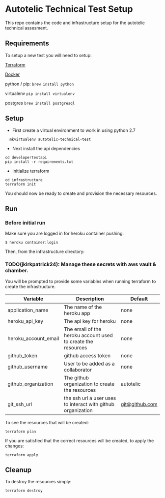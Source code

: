 # Autotelic Technical Test Setup

This repo contains the code and infrastructure setup for the autotelic technical assesment.

## Requirements

To setup a new test you will need to setup:

[Terraform](https://www.terraform.io/downloads.html)

[Docker](https://docs.docker.com/docker-for-mac/install/)

python / pip: `brew install python`

virtualenv `pip install virtualenv`

postgres `brew install postgresql`

## Setup

- First create a virtual environment to work in using python 2.7

```
  mkvirtualenv autotelic-technical-test
```

- Next install the api dependencies

```
cd developertestapi
pip install -r requirements.txt
```

- Initialize terraform

```
cd infrastructure
terraform init
```

You should now be ready to create and provision the necessary resources.

## Run

### Before initial run

Make sure you are logged in for heroku container pushing:

    $ heroku container:login

Then, from the infrastructure directory:

### TODO(jkirkpatrick24): Manage these secrets with aws vault & chamber.
You will be prompted to provide some variables when running terraform to create
the infrastructure.

| Variable | Description | Default |
| --- | --- | --- |
| application_name | The name of the heroku app | none |
| heroku_api_key | The api key for heroku | none |
| heroku_account_email | The email of the heroku account used to create the resources | none |
| github_token | github access token | none |
| github_username | User to be added as a collaborator | none |
| github_organization | The github organization to create the resources | autotelic |
| git_ssh_url | the ssh url a user uses to interact with github organization | git@github.com |

To see the resources that will be created:

`terraform plan`

If you are satisfied that the correct resources will be created, to apply the changes:

`terraform apply`

## Cleanup

To destroy the resources simply:

`terraform destroy`
